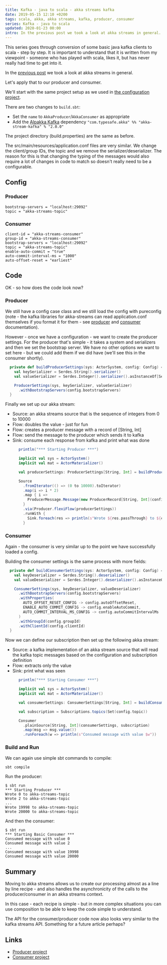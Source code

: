 ```yaml
---
title: Kafka - java to scala - akka streams kafka
date: 2019-05-15 12:10 +0200
tags: scala, akka, akka streams, kafka, producer, consumer
series: Kafka - java to scala
updated: 2020-01-23 00:00
intro: In the previous post we took a look at akka streams in general. Let's apply that to our producer and consumer.
---
```


This series goes through conversion of some basic java kafka clients to scala - step by step. It is important to understand that it is written from my viewpoint - someone who has played with scala, likes it, but has never really had time to get into it.

In the [previous post](/2019/05/08/kafka-java-to-scala-akka-streams-basics/) we took a look at akka streams in general.

Let's apply that to our producer and consumer.

We'll start with the same project setup as we used in [the configuration project](/2019/05/03/kafka-java-to-scala-scala-v2/).

There are two changes to `build.sbt`:

- Set the `name` to `AkkaProducer`/`AkkaConsumer` as appropriate
- Add the [Alpakka Kafka](https://doc.akka.io/docs/alpakka-kafka/current/home.html) dependency `"com.typesafe.akka" %% "akka-stream-kafka" % "2.0.0"`

The project directory (build.properties) are the same as before.

The src/main/resources/application.conf files are very similar. We change the client/group IDs, the topic and we remove the serializer/deserializer. The reason for this is that changing the typing of the messages would also require a lot of changes in code to match so doesn't really need to be a configurable.

## Config

### Producer

```
bootstrap-servers = "localhost:29092"
topic = "akka-streams-topic"
```

### Consumer

```
client-id = "akka-streams-consumer"
group-id = "akka-streams-consumer"
bootstrap-servers = "localhost:29092"
topic = "akka-streams-topic"
enable-auto-commit = "true"
auto-commit-interval-ms = "1000"
auto-offset-reset = "earliest"
```

## Code

OK - so how does the code look now?

### Producer

We still have a config case class and we still load the config with pureconfig (note - the kafka libraries for akka-streams can read application.conf themselves if you format it for them - see [producer](https://doc.akka.io/docs/alpakka-kafka/current/producer.html#settings) and [consumer](https://doc.akka.io/docs/alpakka-kafka/current/consumer.html#settings) documentation).

However - once we have a configuration - we want to create the producer settings. For the producer that's simple - it takes a system and serializers and then we set the bootstrap server. We have no other options we want to set here - but we could add them if we did have (we'll see this in the consumer shortly).

```scala
  private def buildProducerSettings(sys: ActorSystem, config: Config) = {
    val keySerializer = Serdes.String().serializer()
    val valueSerializer = Serdes.Integer().serializer().asInstanceOf[Serializer[Int]]

    ProducerSettings(sys, keySerializer, valueSerializer)
      .withBootstrapServers(config.bootstrapServers)
  }
```

Finally we set up our akka stream:

- Source: an akka streams source that is the sequence of integers from 0 to 10000
- Flow: doubles the value - just for fun
- Flow: creates a producer message with a record of [String, Int]
- Flow: send the message to the producer which sends it to kafka
- Sink: consume each response from kafka and print what was done

```scala
      println("*** Starting Producer ***")

      implicit val sys = ActorSystem()
      implicit val mat = ActorMaterializer()

      val producerSettings: ProducerSettings[String, Int] = buildProducerSettings(sys, config)

      Source
        .fromIterator(() => (0 to 10000).toIterator)
        .map(i => i * 2)
        .map { i =>
          ProducerMessage.Message(new ProducerRecord[String, Int](config.topic, i), i)
        }
        .via(Producer.flexiFlow(producerSettings))
        .runWith {
          Sink.foreach(res => println(s"Wrote ${res.passThrough} to ${config.topic}"))
        }
```

### Consumer

Again - the consumer is very similar up to the point we have successfully loaded a config.

Building the consumer settings is the same process with more fields:

```scala
  private def buildConsumerSettings(sys: ActorSystem, config: Config) = {
    val keyDeserializer = Serdes.String().deserializer()
    val valueDeserializer = Serdes.Integer().deserializer().asInstanceOf[Deserializer[Int]]

    ConsumerSettings(sys, keyDeserializer, valueDeserializer)
      .withBootstrapServers(config.bootstrapServers)
      .withProperties(
        AUTO_OFFSET_RESET_CONFIG -> config.autoOffsetReset,
        ENABLE_AUTO_COMMIT_CONFIG -> config.enableAutoCommit,
        AUTO_COMMIT_INTERVAL_MS_CONFIG -> config.autoCommitIntervalMs
      )
      .withGroupId(config.groupId)
      .withClientId(config.clientId)
  }
```

Now we can define our subscription then set up the following akka stream:

- Source: a kafka implementation of an akka stream source that will read the kafka topic messages based on the configuration and subscription definition
- Flow: extracts only the value
- Sink: print what was seen

```scala
      println("*** Starting Consumer ***")

      implicit val sys = ActorSystem()
      implicit val mat = ActorMaterializer()

      val consumerSettings: ConsumerSettings[String, Int] = buildConsumerSettings(sys, config)

      val subscription = Subscriptions.topics(Set(config.topic))

      Consumer
        .plainSource[String, Int](consumerSettings, subscription)
        .map(msg => msg.value())
        .runForeach(w => println(s"Consumed message with value $w"))
```

### Build and Run

We can again use simple sbt commands to compile:

```shell
sbt compile
```

Run the producer:

```shell
$ sbt run
*** Starting Producer ***
Wrote 0 to akka-streams-topic
Wrote 2 to akka-streams-topic
...
Wrote 19998 to akka-streams-topic
Wrote 20000 to akka-streams-topic
```

And then the consumer:

```shell
$ sbt run
*** Starting Basic Consumer ***
Consumed message with value 0
Consumed message with value 2
...
Consumed message with value 19998
Consumed message with value 20000
```

## Summary

Moving to akka streams allows us to create our processing almost as a line by line recipe - and also handles the asynchronicity of the calls to the producer/consumer in an akka streams context.

In this case - each recipe is simple - but in more complex situations you can use composition to be able to keep the code simple to understand.

The API for the consumer/producer code now also looks very similar to the kafka streams API. Something for a future article perhaps?

## Links

- [Producer project](https://github.com/chrissearle/kafka-java-to-scala/tree/master/akka-streams-kafka/producer)
- [Consumer project](https://github.com/chrissearle/kafka-java-to-scala/tree/master/akka-streams-kafka/consumer)
